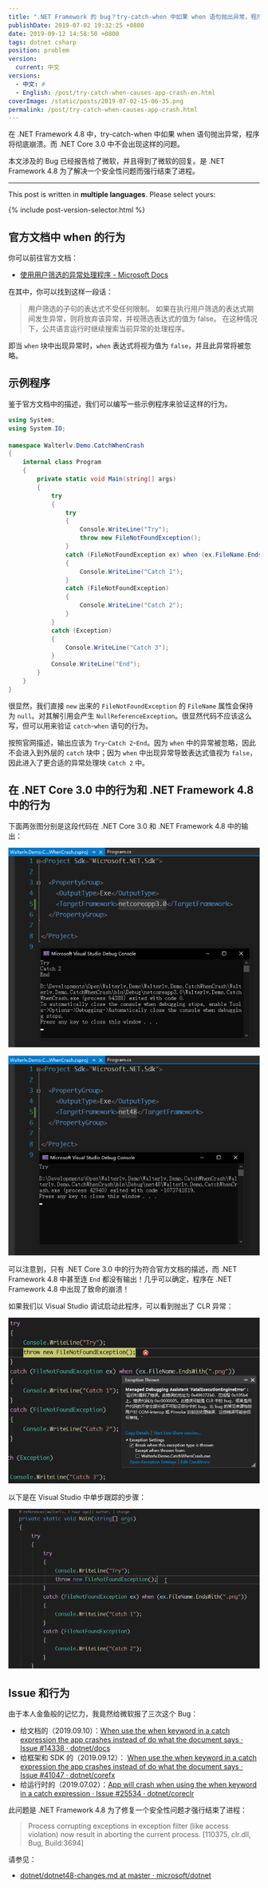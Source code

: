 ```yaml
---
title: ".NET Framework 的 bug？try-catch-when 中如果 when 语句抛出异常，程序将彻底崩溃"
publishDate: 2019-07-02 19:32:25 +0800
date: 2019-09-12 14:58:50 +0800
tags: dotnet csharp
position: problem
version:
  current: 中文
versions:
  - 中文: #
  - English: /post/try-catch-when-causes-app-crash-en.html
coverImage: /static/posts/2019-07-02-15-06-35.png
permalink: /post/try-catch-when-causes-app-crash.html
---
```


在 .NET Framework 4.8 中，try-catch-when 中如果 when 语句抛出异常，程序将彻底崩溃。而 .NET Core 3.0 中不会出现这样的问题。

本文涉及的 Bug 已经报告给了微软，并且得到了微软的回复。是 .NET Framework 4.8 为了解决一个安全性问题而强行结束了进程。

---

This post is written in **multiple languages**. Please select yours:

{% include post-version-selector.html %}

<div id="toc"></div>

## 官方文档中 when 的行为

你可以前往官方文档：

- [使用用户筛选的异常处理程序 - Microsoft Docs](https://docs.microsoft.com/zh-cn/dotnet/standard/exceptions/using-user-filtered-exception-handlers)

在其中，你可以找到这样一段话：

> 用户筛选的子句的表达式不受任何限制。 如果在执行用户筛选的表达式期间发生异常，则将放弃该异常，并视筛选表达式的值为 false。 在这种情况下，公共语言运行时继续搜索当前异常的处理程序。

即当 `when` 块中出现异常时，`when` 表达式将视为值为 `false`，并且此异常将被忽略。

## 示例程序

鉴于官方文档中的描述，我们可以编写一些示例程序来验证这样的行为。

```csharp
using System;
using System.IO;

namespace Walterlv.Demo.CatchWhenCrash
{
    internal class Program
    {
        private static void Main(string[] args)
        {
            try
            {
                try
                {
                    Console.WriteLine("Try");
                    throw new FileNotFoundException();
                }
                catch (FileNotFoundException ex) when (ex.FileName.EndsWith(".png"))
                {
                    Console.WriteLine("Catch 1");
                }
                catch (FileNotFoundException)
                {
                    Console.WriteLine("Catch 2");
                }
            }
            catch (Exception)
            {
                Console.WriteLine("Catch 3");
            }
            Console.WriteLine("End");
        }
    }
}
```

很显然，我们直接 `new` 出来的 `FileNotFoundException` 的 `FileName` 属性会保持为 `null`。对其解引用会产生 `NullReferenceException`。很显然代码不应该这么写，但可以用来验证 `catch`-`when` 语句的行为。

按照官网描述，输出应该为 `Try`-`Catch 2`-`End`。因为 `when` 中的异常被忽略，因此不会进入到外层的 `catch` 块中；因为 `when` 中出现异常导致表达式值视为 `false`，因此进入了更合适的异常处理块 `Catch 2` 中。

## 在 .NET Core 3.0 中的行为和 .NET Framework 4.8 中的行为

下面两张图分别是这段代码在 .NET Core 3.0 和 .NET Framework 4.8 中的输出：

![.NET Core 3.0 中的行为](/static/posts/2019-07-02-15-06-35.png)

![.NET Framework 4.8 中的行为](/static/posts/2019-07-02-15-08-21.png)

可以注意到，只有 .NET Core 3.0 中的行为符合官方文档的描述，而 .NET Framework 4.8 中甚至连 `End` 都没有输出！几乎可以确定，程序在 .NET Framework 4.8 中出现了致命的崩溃！

如果我们以 Visual Studio 调试启动此程序，可以看到抛出了 CLR 异常：

![抛出了 CLR 异常](/static/posts/2019-07-02-15-10-46.png)

以下是在 Visual Studio 中单步跟踪的步骤：

![单步调试](/static/posts/2019-07-02-catch-when-crash.gif)

## Issue 和行为

由于本人金鱼般的记忆力，我竟然给微软报了三次这个 Bug：

- 给文档的（2019.09.10）：[When use the when keyword in a catch expression the app crashes instead of do what the document says · Issue #14338 · dotnet/docs](https://github.com/dotnet/docs/issues/14338)
- 给框架和 SDK 的（2019.09.12）： [When use the when keyword in a catch expression the app crashes instead of do what the document says · Issue #41047 · dotnet/corefx](https://github.com/dotnet/corefx/issues/41047)
- 给运行时的（2019.07.02）：[App will crash when using the when keyword in a catch expression · Issue #25534 · dotnet/coreclr](https://github.com/dotnet/coreclr/issues/25534)

此问题是 .NET Framework 4.8 为了修复一个安全性问题才强行结束了进程：

> Process corrupting exceptions in exception filter (like access violation) now result in aborting the current process. [110375, clr.dll, Bug, Build:3694]

请参见：

- [dotnet/dotnet48-changes.md at master · microsoft/dotnet](https://github.com/microsoft/dotnet/blob/master/releases/net48/dotnet48-changes.md)


